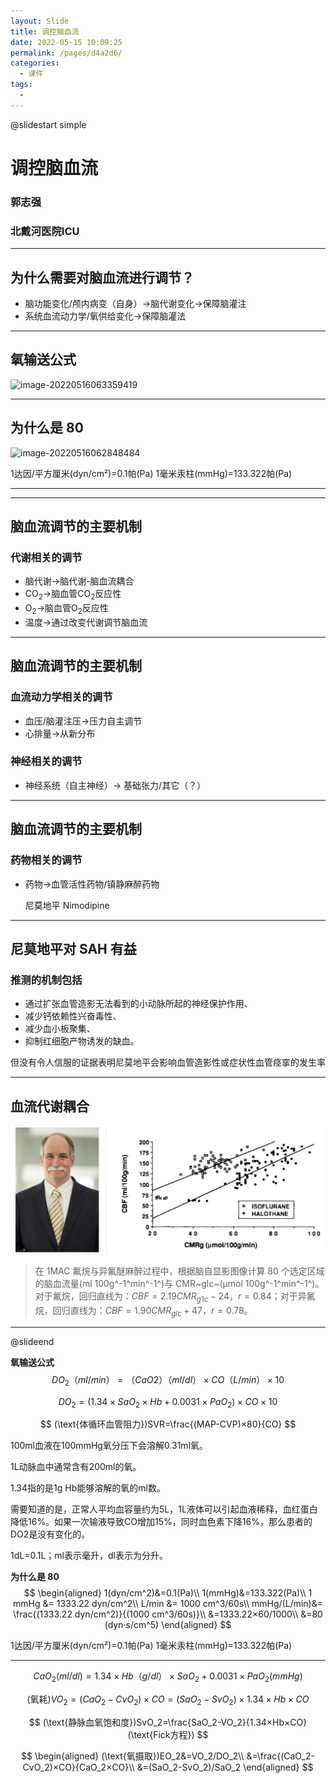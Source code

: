 ```yaml
---
layout: Slide
title: 调控脑血流
date: 2022-05-15 10:09:25
permalink: /pages/d4a2d6/
categories: 
  - 课件
tags: 
  - 
---
```






@slidestart simple



# 调控脑血流

### 郭志强

### 北戴河医院ICU

---

## 为什么需要对脑血流进行调节？

- 脑功能变化/颅内病变（自身）→脑代谢变化→保障脑灌注
- 系统血流动力学/氧供给变化→保障脑灌法

---

## 氧输送公式

![image-20220516063359419](https://cdn.jsdelivr.net/gh/seasideccm/img/upload/202205160634601.png)

---

## 为什么是 80

![image-20220516062848484](https://cdn.jsdelivr.net/gh/seasideccm/img/upload/202205160628829.png)

1达因/平方厘米(dyn/cm²)=0.1帕(Pa)
1毫米汞柱(mmHg)=133.322帕(Pa)

---





---

## 脑血流调节的主要机制

### 代谢相关的调节

- 脑代谢→脑代谢-脑血流耦合
- CO<sub>2</sub>→脑血管CO<sub>2</sub>反应性
- O<sub>2</sub>→脑血管O<sub>2</sub>反应性
- 温度→通过改变代谢调节脑血流

---

## 脑血流调节的主要机制

### 血流动力学相关的调节

- 血压/脑灌注压→压力自主调节
- 心排量→从新分布

### 神经相关的调节

- 神经系统（自主神经）→ 基础张力/其它（？）

---

## 脑血流调节的主要机制

### 药物相关的调节

- 药物→血管活性药物/镇静麻醉药物  

    尼莫地平 Nimodipine

---

## 尼莫地平对 SAH 有益

### 推测的机制包括

- 通过扩张血管造影无法看到的小动脉所起的神经保护作用、
- 减少钙依赖性兴奋毒性、
- 减少血小板聚集、
- 抑制红细胞产物诱发的缺血。

但没有令人信服的证据表明尼莫地平会影响血管造影性或症状性血管痉挛的发生率

---

## 血流代谢耦合

![image-20220515093113746](/img/image-20220515093113746-16525782766406.png)

> 在 1MAC 氟烷与异氟醚麻醉过程中，根据脑自显影图像计算 80 个选定区域的脑血流量(ml 100g^-1^min^-1^)与 CMR~glc~(μmol 100g^-1^min^-1^)。对于氟烷，回归直线为：$CBF=2.19 CMR_{g1c}-24，r=0.84$；对于异氟烷，回归直线为：$CBF=1.90 CMR_{glc}+47，r=0.78$。

---



@slideend

**氧输送公式**
$$
DO_2（ml/min）=（CaO2）（ml/dl）×CO（L/min）×10
$$

$$
DO_2=(1.34×SaO_2×Hb+0.0031×PaO_2)×CO×10
$$

$$
(\text{体循环血管阻力})SVR=\frac{(MAP-CVP)×80}{CO}
$$

100ml血液在100mmHg氧分压下会溶解0.31ml氧。

1L动脉血中通常含有200ml的氧。

1.34指的是1g Hb能够溶解的氧的ml数。

需要知道的是，正常人平均血容量约为5L，1L液体可以引起血液稀释，血红蛋白降低16%。如果一次输液导致CO增加15%，同时血色素下降16%，那么患者的DO2是没有变化的。

1dL=0.1L；ml表示毫升，dl表示为分升。

**为什么是 80**
$$
\begin{aligned}
1(dyn/cm^2)&=0.1(Pa)\\
1(mmHg)&=133.322(Pa)\\
1 mmHg &= 1333.22 dyn/cm^2\\
L/min &= 1000 cm^3/60s\\
mmHg/(L/min)&= \frac{(1333.22 dyn/cm^2)}{(1000 cm^3/60s)}\\
&=1333.22×60/1000\\
&=80 (dyn·s/cm^5)
\end{aligned}
$$

1达因/平方厘米(dyn/cm²)=0.1帕(Pa)
1毫米汞柱(mmHg)=133.322帕(Pa)

---

$$
CaO_2(ml/dl)=1.34×Hb（g/dl）×SaO_2+0.0031×PaO_2(mmHg)
$$

$$
(\text{氧耗})VO_2=(CaO_2-CvO_2)×CO=(SaO_2-SvO_2)×1.34×Hb×CO
$$

$$
(\text{静脉血氧饱和度})SvO_2=\frac{SaO_2-VO_2}{1.34×Hb×CO}(\text{Fick方程})
$$

$$
\begin{aligned}
(\text{氧摄取})EO_2&=VO_2/DO_2\\
&=\frac{(CaO_2-CvO_2)×CO}{CaO_2×CO}\\
&=(SaO_2-SvO_2)/SaO_2
\end{aligned}
$$



